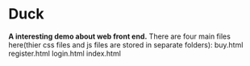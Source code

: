 # Duck
**A interesting demo about web front end.**
There are four main files here(thier css files and js files are stored in separate folders):
  buy.html
  register.html
  login.html
  index.html


